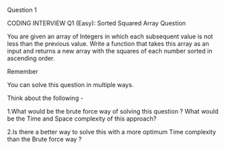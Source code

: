 Question 1


CODING INTERVIEW Q1 (Easy): Sorted Squared Array
Question

You are given an array of Integers in which each subsequent value is not less than the previous value. Write a function that takes this array as an input and returns a new array with the squares of each number sorted in ascending order.

Remember

You can solve this question in multiple ways.

Think about the following -

1.What would be the brute force way of solving this question ? What would be the Time and Space complexity of this approach?

2.Is there a better way to solve this with a more optimum Time complexity than the Brute force way ?




